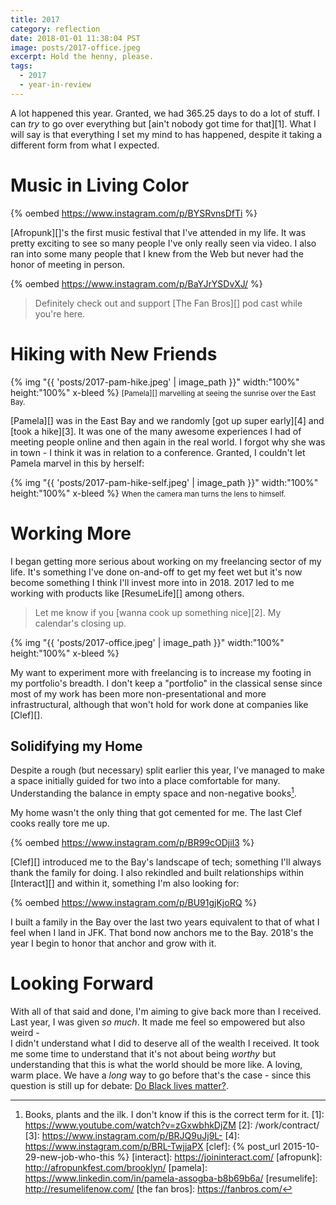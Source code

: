 ```yaml
---
title: 2017
category: reflection
date: 2018-01-01 11:38:04 PST
image: posts/2017-office.jpeg
excerpt: Hold the henny, please.
tags:
  - 2017
  - year-in-review
---
```


A lot happened this year. Granted, we had 365.25 days to do a lot of stuff.
I can _try_ to go over everything but [ain't nobody got time for that][1]. What
I will say is that everything I set my mind to has happened, despite it taking
a different form from what I expected.

# Music in Living Color

{% oembed https://www.instagram.com/p/BYSRvnsDfTi %}

[Afropunk][]'s the first music festival that I've attended in my life. It was
pretty exciting to see so many people I've only really seen via video. I also
ran into some many people that I knew from the Web but never had the honor of
meeting in person.

{% oembed https://www.instagram.com/p/BaYJrYSDvXJ/ %}

> Definitely check out and support [The Fan Bros][] pod cast while you're here.

# Hiking with New Friends

{% img "{{ 'posts/2017-pam-hike.jpeg' | image_path }}" width:"100%" height:"100%" x-bleed %}
<small class="dark-gray tc mw6 db center">
  [Pamela][] marvelling at seeing the sunrise over the East Bay.
</small>

[Pamela][] was in the East Bay and we randomly [got up super early][4] and [took
a hike][3]. It was one of the many awesome experiences I had of meeting people
online and then again in the real world. I forgot why she was in town - I think
it was in relation to a conference. Granted, I couldn't let Pamela marvel in
this by herself:

{% img "{{ 'posts/2017-pam-hike-self.jpeg' | image_path }}" width:"100%" height:"100%" x-bleed %}
<small class="dark-gray tc mw6 db center">
  When the camera man turns the lens to himself.
</small>

# Working More
I began getting more serious about working on my freelancing sector of my life.
It's something I've done on-and-off to get my feet wet but it's now become
something I think I'll invest more into in 2018. 2017 led to me working with
products like [ResumeLife][] among others.

> Let me know if you [wanna cook up something nice][2]. My calendar's closing
> up.

{% img "{{ 'posts/2017-office.jpeg' | image_path }}" width:"100%" height:"100%" x-bleed %}

My want to experiment more with freelancing is to increase my footing in my
portfolio's breadth. I don't keep a "portfolio" in the classical sense since
most of my work has been more non-presentational and more infrastructural,
although that won't hold for work done at companies like [Clef][].

## Solidifying my Home
Despite a rough (but necessary) split earlier this year, I've managed to make
a space initially guided for two into a place comfortable for many.
Understanding the balance in empty space and non-negative books[^1].

My home wasn't the only thing that got cemented for me. The last Clef cooks really tore me up.

{% oembed https://www.instagram.com/p/BR99cODjil3 %}

[Clef][] introduced me to the Bay's landscape of tech; something I'll always
thank the family for doing. I also rekindled and built relationships within [Interact][]
and within it, something I'm also looking for:

{% oembed https://www.instagram.com/p/BU91gjKjoRQ %}

I built a family in the Bay over the last two years equivalent to that of what I
feel when I land in JFK. That bond now anchors me to the Bay. 2018's the year I
begin to honor that anchor and grow with it.

# Looking Forward
With all of that said and done, I'm aiming to give back more than I received.
Last year, I was given _so much_. It made me feel so empowered but also weird -  
I didn't understand what I did to deserve all of the wealth I received. It
took me some time to understand that it's not about being _worthy_ but
understanding that this is what the world should be more like. A loving, warm
place. We have a _long_ way to go before that's the case - since this question
is still up for debate: [Do Black lives matter?](/faq/blm).

[^1]: Books, plants and the ilk. I don't know if this is the correct term for it.
[1]: https://www.youtube.com/watch?v=zGxwbhkDjZM
[2]: /work/contract/
[3]: https://www.instagram.com/p/BRJQ9uJj9L-
[4]: https://www.instagram.com/p/BRL-TwjjaPX
[clef]: {% post_url 2015-10-29-new-job-who-this %}
[interact]: https://joininteract.com/
[afropunk]: http://afropunkfest.com/brooklyn/
[pamela]: https://www.linkedin.com/in/pamela-assogba-b8b69b6a/
[resumelife]: http://resumelifenow.com/
[the fan bros]: https://fanbros.com/
